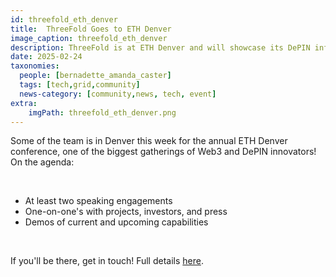 ```yaml
---
id: threefold_eth_denver
title:  ThreeFold Goes to ETH Denver
image_caption: threefold_eth_denver
description: ThreeFold is at ETH Denver and will showcase its DePIN infrastructure, Web4 vision, and innovations.  
date: 2025-02-24
taxonomies:
  people: [bernadette_amanda_caster]
  tags: [tech,grid,community]
  news-category: [community,news, tech, event]
extra:
    imgPath: threefold_eth_denver.png
---
```


Some of the team is in Denver this week for the annual ETH Denver conference, one of the biggest gatherings of Web3 and DePIN innovators! On the agenda:

<br/>

- At least two speaking engagements
- One-on-one's with projects, investors, and press
- Demos of current and upcoming capabilities

<br/>

If you'll be there, get in touch! Full details [here](https://forum.threefold.io/t/the-team-heads-to-eth-denver/4507).




